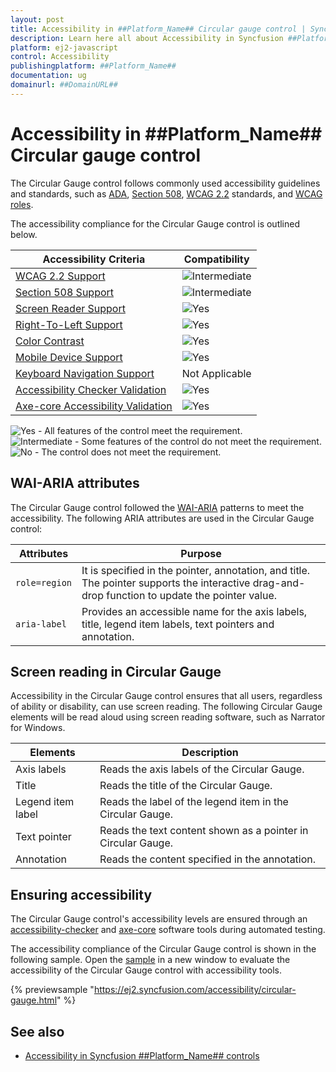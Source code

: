 ```yaml
---
layout: post
title: Accessibility in ##Platform_Name## Circular gauge control | Syncfusion
description: Learn here all about Accessibility in Syncfusion ##Platform_Name## Circular gauge control of Syncfusion Essential JS 2 and more.
platform: ej2-javascript
control: Accessibility 
publishingplatform: ##Platform_Name##
documentation: ug
domainurl: ##DomainURL##
---
```



# Accessibility in ##Platform_Name## Circular gauge control

The Circular Gauge control follows commonly used accessibility guidelines and standards, such as [ADA](https://www.ada.gov/), [Section 508](https://www.section508.gov/), [WCAG 2.2](https://www.w3.org/TR/WCAG22/) standards, and [WCAG roles](https://www.w3.org/TR/wai-aria/#roles).

The accessibility compliance for the Circular Gauge control is outlined below.

| Accessibility Criteria | Compatibility |
| -- | -- |
| [WCAG 2.2 Support](../common/accessibility#accessibility-standards) | <img src="https://cdn.syncfusion.com/content/images/documentation/partial.png" alt="Intermediate"> |
| [Section 508 Support](../common/accessibility#accessibility-standards) | <img src="https://cdn.syncfusion.com/content/images/documentation/partial.png" alt="Intermediate"> |
| [Screen Reader Support](../common/accessibility#screen-reader-support) | <img src="https://cdn.syncfusion.com/content/images/landing-page/yes.png" alt="Yes"> |
| [Right-To-Left Support](../common/accessibility#right-to-left-support) | <img src="https://cdn.syncfusion.com/content/images/landing-page/yes.png" alt="Yes"> |
| [Color Contrast](../common/accessibility#color-contrast) | <img src="https://cdn.syncfusion.com/content/images/landing-page/yes.png" alt="Yes"> |
| [Mobile Device Support](../common/accessibility#mobile-device-support) | <img src="https://cdn.syncfusion.com/content/images/landing-page/yes.png" alt="Yes"> |
| [Keyboard Navigation Support](../common/accessibility#keyboard-navigation-support) | Not Applicable |
| [Accessibility Checker Validation](../common/accessibility#ensuring-accessibility) | <img src="https://cdn.syncfusion.com/content/images/landing-page/yes.png" alt="Yes"> |
| [Axe-core Accessibility Validation](../common/accessibility#ensuring-accessibility) | <img src="https://cdn.syncfusion.com/content/images/landing-page/yes.png" alt="Yes"> |

<style>
    .post .post-content img {
        display: inline-block;
        margin: 0.5em 0;
    }
</style>

<div><img src="https://cdn.syncfusion.com/content/images/documentation/full.png" alt="Yes"> - All features of the control meet the requirement.</div>

<div><img src="https://cdn.syncfusion.com/content/images/documentation/partial.png" alt="Intermediate"> - Some features of the control do not meet the requirement.</div>

<div><img src="https://cdn.syncfusion.com/content/images/documentation/not-supported.png" alt="No"> - The control does not meet the requirement.</div>

## WAI-ARIA attributes

The Circular Gauge control followed the [WAI-ARIA](https://www.w3.org/WAI/ARIA/apg/patterns/alert/) patterns to meet the accessibility. The following ARIA attributes are used in the Circular Gauge control:

| Attributes | Purpose |
| --- | --- |
| `role=region` | It is specified in the pointer, annotation, and title. The pointer supports the interactive drag-and-drop function to update the pointer value. |
| `aria-label` | Provides an accessible name for the axis labels, title, legend item labels, text pointers and annotation. |

## Screen reading in Circular Gauge

Accessibility in the Circular Gauge control ensures that all users, regardless of ability or disability, can use screen reading. The following Circular Gauge elements will be read aloud using screen reading software, such as Narrator for Windows.

| Elements | Description |
| --- | --- |
| Axis labels | Reads the axis labels of the Circular Gauge. |
| Title | Reads the title of the Circular Gauge. |
| Legend item label | Reads the label of the legend item in the Circular Gauge. |
| Text pointer | Reads the text content shown as a pointer in Circular Gauge. |
| Annotation | Reads the content specified in the annotation. |

## Ensuring accessibility

The Circular Gauge control's accessibility levels are ensured through an [accessibility-checker](https://www.npmjs.com/package/accessibility-checker) and [axe-core](https://www.npmjs.com/package/axe-core) software tools during automated testing.

The accessibility compliance of the Circular Gauge control is shown in the following sample. Open the [sample](https://ej2.syncfusion.com/accessibility/circular-gauge.html) in a new window to evaluate the accessibility of the Circular Gauge control with accessibility tools.

{% previewsample "https://ej2.syncfusion.com/accessibility/circular-gauge.html" %}

## See also

* [Accessibility in Syncfusion ##Platform_Name## controls](../common/accessibility)
